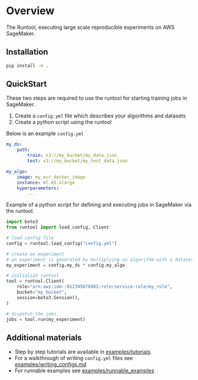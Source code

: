 # Overview
The Runtool, executing large scale reproducible experiments on AWS SageMaker. 

## Installation
```bash
pip install -e .
```

## QuickStart
These two steps are required to use the runtool for starting training jobs in SageMaker.

1. Create a `config.yml` file which describes your algorithms and datasets
2. Create a python script using the runtool

Below is an example `config.yml`

```yaml
my_ds:
    path:
        train: s3://my_bucket/my_data.json
        test: s3://my_bucket/my_test_data.json

my_algo:
    image: my_ecr_docker_image
    instance: ml.m5.xlarge
    hyperparameters:
        ...
```

Example of a python script for defining and executing jobs in SageMaker via the runtool.

```python
import boto3
from runtool import load_config, Client

# load config file
config = runtool.load_config("config.yml")

# create an experiment
# an experiment is generated by multiplying an algorithm with a dataset.
my_experiment = config.my_ds * config.my_algo

# initialize runtool
tool = runtool.Client(
    role="arn:aws:iam::012345678901:role/service-role/my_role",
    bucket="my_bucket",
    session=boto3.Session(),
)

# dispatch the jobs
jobs = tool.run(my_experiment)
```

## Additional materials

* Step by step tutorials are available in [examples/tutorials](examples/tutorials). 
* For a walkthrough of writing `config.yml` files see [examples/writing_configs.md](examples/writing_configs.md)
* For runnable examples see [examples/runnable_examples](examples/runnable_examples)
